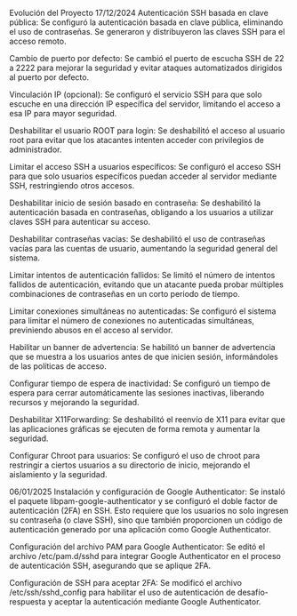 Evolución del Proyecto
17/12/2024
Autenticación SSH basada en clave pública: Se configuró la autenticación basada en clave pública, eliminando el uso de contraseñas. Se generaron y distribuyeron las claves SSH para el acceso remoto.

Cambio de puerto por defecto: Se cambió el puerto de escucha SSH de 22 a 2222 para mejorar la seguridad y evitar ataques automatizados dirigidos al puerto por defecto.

Vinculación IP (opcional): Se configuró el servicio SSH para que solo escuche en una dirección IP específica del servidor, limitando el acceso a esa IP para mayor seguridad.

Deshabilitar el usuario ROOT para login: Se deshabilitó el acceso al usuario root para evitar que los atacantes intenten acceder con privilegios de administrador.

Limitar el acceso SSH a usuarios específicos: Se configuró el acceso SSH para que solo usuarios específicos puedan acceder al servidor mediante SSH, restringiendo otros accesos.

Deshabilitar inicio de sesión basado en contraseña: Se deshabilitó la autenticación basada en contraseñas, obligando a los usuarios a utilizar claves SSH para autenticar su acceso.

Deshabilitar contraseñas vacías: Se deshabilitó el uso de contraseñas vacías para las cuentas de usuario, aumentando la seguridad general del sistema.

Limitar intentos de autenticación fallidos: Se limitó el número de intentos fallidos de autenticación, evitando que un atacante pueda probar múltiples combinaciones de contraseñas en un corto periodo de tiempo.

Limitar conexiones simultáneas no autenticadas: Se configuró el sistema para limitar el número de conexiones no autenticadas simultáneas, previniendo abusos en el acceso al servidor.

Habilitar un banner de advertencia: Se habilitó un banner de advertencia que se muestra a los usuarios antes de que inicien sesión, informándoles de las políticas de acceso.

Configurar tiempo de espera de inactividad: Se configuró un tiempo de espera para cerrar automáticamente las sesiones inactivas, liberando recursos y mejorando la seguridad.

Deshabilitar X11Forwarding: Se deshabilitó el reenvío de X11 para evitar que las aplicaciones gráficas se ejecuten de forma remota y aumentar la seguridad.

Configurar Chroot para usuarios: Se configuró el uso de chroot para restringir a ciertos usuarios a su directorio de inicio, mejorando el aislamiento y la seguridad.

06/01/2025
Instalación y configuración de Google Authenticator: Se instaló el paquete libpam-google-authenticator y se configuró el doble factor de autenticación (2FA) en SSH. Esto requiere que los usuarios no solo ingresen su contraseña (o clave SSH), sino que también proporcionen un código de autenticación generado por una aplicación como Google Authenticator.

Configuración del archivo PAM para Google Authenticator: Se editó el archivo /etc/pam.d/sshd para integrar Google Authenticator en el proceso de autenticación SSH, asegurando que se aplique 2FA.

Configuración de SSH para aceptar 2FA: Se modificó el archivo /etc/ssh/sshd_config para habilitar el uso de autenticación de desafío-respuesta y aceptar la autenticación mediante Google Authenticator.
